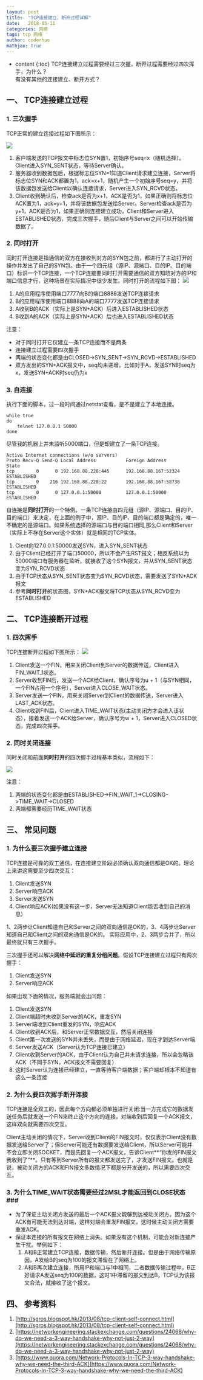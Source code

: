 ```yaml
---
layout: post  
title:  "TCP连接建立、断开过程详解"  
date:   2018-05-11
categories: 网络  
tags: tcp 网络 
author: coderhuo  
mathjax: true  
---
```



* content
{:toc}
TCP连接建立过程需要经过三次握，断开过程需要经过四次挥手，为什么？  
有没有其他的连接建立、断开方式？






## 一、 TCP连接建立过程  ##

### 1. 三次握手 ###
TCP正常的建立连接过程如下图所示：

![](http://data.coderhuo.tech/blog/tcp/three_handshake.png)

1. 客户端发送的TCP报文中标志位SYN置1，初始序号seq=x（随机选择）。Client进入SYN_SENT状态，等待Server确认。
2. 服务器收到数据包后，根据标志位SYN=1知道Client请求建立连接，Server将标志位SYN和ACK都置为1，ack=x+1，随机产生一个初始序号seq=y，并将该数据包发送给Client以确认连接请求，Server进入SYN_RCVD状态。 
3. Client收到确认后，检查ack是否为x+1，ACK是否为1，如果正确则将标志位ACK置为1，ack=y+1，并将该数据包发送给Server。Server检查ack是否为y+1，ACK是否为1，如果正确则连接建立成功，Client和Server进入ESTABLISHED状态，完成三次握手，随后Client与Server之间可以开始传输数据了。

### 2. 同时打开 ###
同时打开连接是指通信的双方在接收到对方的SYN包之前，都进行了主动打开的操作并发出了自己的SYN包。由于一个四元组（源IP、源端口、目的IP、目的端口）标识一个TCP连接，一个TCP连接要同时打开需要通信的双方知晓对方的IP和端口信息才行，这种场景在实际情况中很少发生。同时打开的流程如下图：
![](http://data.coderhuo.tech/blog/tcp/open_same_time.png)


1. A的应用程序使用端口7777向B的端口8888发送TCP连接请求
2. B的应用程序使用端口8888向A的端口7777发送TCP连接请求
3. A收到B的ACK（实际上是SYN+ACK）后进入ESTABLISHED状态
4. B收到A的ACK（实际上是SYN+ACK）后也进入ESTABLISHED状态

注意：
- 对于同时打开它仅建立一条TCP连接而不是两条
- 连接建立过程需要四次握手
- 两端的状态变化都是由CLOSED->SYN_SENT->SYN_RCVD->ESTABLISHED
- 双方发出的SYN+ACK报文中，seq均未递增。比如对于A，发送SYN时seq为x，发送SYN+ACK时seq仍为x

###  3. 自连接  ###

执行下面的脚本，过一段时间通过netstat查看，是不是建立了本地连接。

```
while true
do
    telnet 127.0.0.1 50000 
done
```

尽管我的机器上并未监听5000端口，但是却建立了一条TCP连接。

```
Active Internet connections (w/o servers)
Proto Recv-Q Send-Q Local Address           Foreign Address         State      
tcp        0      0 192.168.88.228:445      192.168.88.167:52324    ESTABLISHED
tcp        0    216 192.168.88.228:22       192.168.88.167:58738    ESTABLISHED
tcp        0      0 127.0.0.1:50000         127.0.0.1:50000         ESTABLISHED
```
自连接是**同时打开**的一个特例。一条TCP连接由四元组（源IP、源端口、目的IP、目的端口）来决定，在上面的例子中，源IP、目的IP、目的端口都是确定的，唯一不确定的是源端口。如果系统选择的源端口与目的端口相同,那么Client和Server（实际上不存在Server这个实体）就是相同的TCP实体。

1. Cient向127.0.0.1:50000发送SYN，进入SYN_SENT状态
2. 由于Client已经打开了端口50000，所以不会产生RST报文；相反系统以为50000端口有服务器在监听，就接收了这个SYN报文，并从SYN_SENT状态变为SYN_RCVD状态
3. 由于TCP状态从SYN_SENT状态变为SYN_RCVD状态，需要发送了SYN+ACK报文
4. 参考**同时打开**的状态图，SYN+ACK报文将TCP状态从SYN_RCVD变为ESTABLISHED



## 二、 TCP连接断开过程 ##
###  1. 四次挥手  ###

TCP连接断开过程如下图所示：
![](http://data.coderhuo.tech/blog/tcp/four_handshake.png)


1. Client发送一个FIN，用来关闭Client到Server的数据传送，Client进入FIN_WAIT_1状态。
2. Server收到FIN后，发送一个ACK给Client，确认序号为u + 1（与SYN相同，一个FIN占用一个序号），Server进入CLOSE_WAIT状态。
3. Server发送一个FIN，用来关闭Server到Client的数据传送，Server进入LAST_ACK状态。
4. Client收到FIN后，Client进入TIME_WAIT状态(主动关闭方才会进入该状态），接着发送一个ACK给Server，确认序号为w + 1，Server进入CLOSED状态，完成四次挥手。


###  2. 同时关闭连接  ###

同时关闭和前面**同时打开**的四次握手过程基本类似，流程如下：  

![](http://data.coderhuo.tech/blog/tcp/close_same_time.png)

注意：
1. 两端的状态变化都是由ESTABLISHED->FIN_WAIT_1->CLOSING->TIME_WAIT->CLOSED
2. 两端都需要经历TIME_WAIT状态



## 三、 常见问题 ##

### 1. 为什么要三次握手建立连接 ###  

TCP连接是可靠的双工通信，在连接建立阶段必须确认双向通信都是OK的。理论上来讲这需要至少四次交互：
1. Client发送SYN
2. Server响应ACK
3. Server发送SYN
4. Client响应ACK(如果没有这一步，Server无法知道Client能否收到自己的消息）

1、2两步让Client知道自己和Server之间的双向通信是OK的，3、4两步让Server知道自己和Client之间的双向通信是OK的。
实际应用中，2、3两步合并了，所以最终就只有三次握手。

三次握手还可以解决**网络中延迟的重复分组问题**。假设TCP连接建立过程只有两次握手：
1. Client发送SYN
2. Server响应ACK

如果出现下面的情况，服务端就会出问题：
1. Client发送SYN
2. Client端超时未收到Server的ACK，重发SYN
3. Server端收到Client重发的SYN，响应ACK
4. Client收到ACK后，和Server正常数据交互，然后关闭连接
5. Client第一次发送的SYN并未丢失，而是由于网络延迟，现在才到达Server端
6. Server发送ACK（Server认为TCP连接已建立）
7. Client收到Server的ACK，由于Client认为自己并未请求连接，所以会忽略该ACK（不同于SYN，ACK报文不需要回复）
8. 这时Server认为连接已经建立，一直等待客户端数据；客户端却根本不知道有这么一条连接

### 2. 为什么要四次挥手断开连接 ###  
TCP连接是全双工的，因此每个方向都必须单独进行关闭:当一方完成它的数据发送任务后就发送一个FIN来终止这个方向的连接，对端收到后回复一个ACK报文，这样双向就需要四次交互。  

Client主动关闭的情况下，Server收到Client的FIN报文时，仅仅表示Client没有数据发送给Server了；但Server可能还有数据要发送给Client，所以Server可能并不会立即关闭SOCKET，而是先回复一个ACK报文，告诉Client**“你发的FIN报文我收到了”**。只有等到Server所有的报文都发送完了，才发送FIN报文。也就是说，被动关闭方的ACK和FIN报文多数情况下都是分开发送的，所以需要四次交互。

### 3. 为什么TIME_WAIT状态需要经过2MSL才能返回到CLOSE状态###  

- 为了保证主动关闭方发送的最后一个ACK报文能够到达被动关闭方。因为这个ACK有可能无法到达对端，这样对端会重发FIN报文，这时候主动关闭方需要重发ACK。
- 保证本连接的所有报文在网络上消失。如果没有这个机制，可能会对新连接产生干扰。举例如下：
	1. A和B正常建立TCP连接，数据传输，然后断开连接。但是由于网络传输原因，A发给B的seq为100的报文滞留在了网络上。
	2. A和B再次建立连接，所用IP和端口与1中相同，二者数据传输过程中，B正好请求A发送seq为100的数据，这时1中滞留的报文到达B，TCP认为该报文合法，就接收了这个报文。
	

## 四、 参考资料 ##

1. [http://sgros.blogspot.hk/2013/08/tcp-client-self-connect.html](http://sgros.blogspot.hk/2013/08/tcp-client-self-connect.html)
2. [https://networkengineering.stackexchange.com/questions/24068/why-do-we-need-a-3-way-handshake-why-not-just-2-way](https://networkengineering.stackexchange.com/questions/24068/why-do-we-need-a-3-way-handshake-why-not-just-2-way)
3. [https://www.quora.com/Network-Protocols-In-TCP-3-way-handshake-why-we-need-the-third-ACK](https://www.quora.com/Network-Protocols-In-TCP-3-way-handshake-why-we-need-the-third-ACK)